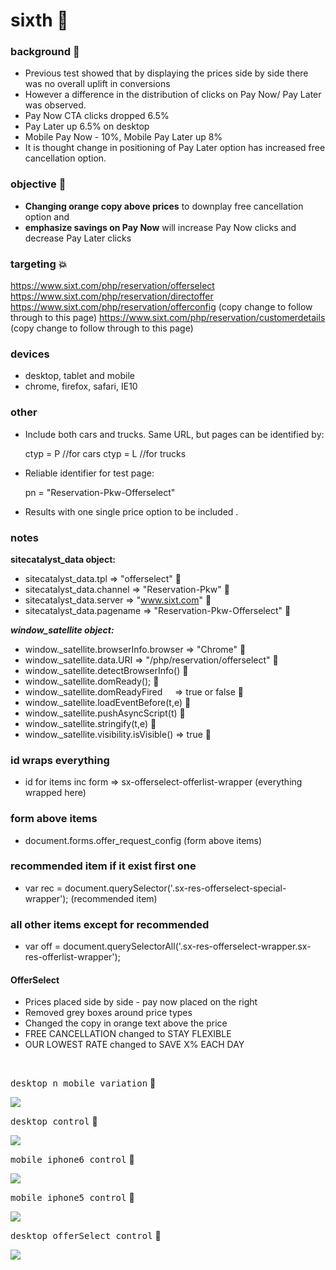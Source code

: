 # sixth  :rocket:

### background  :bell:
- Previous test showed that by displaying the prices side by side there was no overall uplift in conversions
- However a difference in the distribution of clicks on Pay Now/ Pay Later was observed.
- Pay Now CTA clicks dropped 6.5%
- Pay Later up 6.5% on desktop
- Mobile Pay Now - 10%, Mobile Pay Later up 8%
- It is thought change in positioning of Pay Later option has increased free cancellation option.


### objective :book:
- __Changing orange copy above prices__ to downplay free cancellation option and
- __emphasize savings on Pay Now__ will increase Pay Now clicks and decrease Pay Later clicks

### targeting :boom:
https://www.sixt.com/php/reservation/offerselect
https://www.sixt.com/php/reservation/directoffer
https://www.sixt.com/php/reservation/offerconfig (copy change to follow through to this page)
https://www.sixt.com/php/reservation/customerdetails (copy change to follow through to this page)

### devices      
- desktop, tablet and mobile
- chrome, firefox, safari, IE10

### other     
- Include both cars and trucks. Same URL, but pages can be identified by:
					
	ctyp = P      //for cars
	ctyp = L      //for trucks

- Reliable identifier for test page:

	pn = "Reservation-Pkw-Offerselect"

- Results with one single price option to be included .          

### notes
__sitecatalyst_data object:__           
- sitecatalyst_data.tpl => "offerselect"  :snake:       
- sitecatalyst_data.channel => "Reservation-Pkw"  :snake:      
- sitecatalyst_data.server => "www.sixt.com" :snake:        
- sitecatalyst_data.pagename => "Reservation-Pkw-Offerselect" :snake:       

___window_satellite object:___ 
- window._satellite.browserInfo.browser => "Chrome"  :snake:    
- window._satellite.data.URI => "/php/reservation/offerselect"  :snake:      
- window._satellite.detectBrowserInfo()  :snake:     
- window._satellite.domReady();    :snake:   
- window._satellite.domReadyFired     => true or false  :snake:     
- window._satellite.loadEventBefore(t,e)  :snake:     
- window._satellite.pushAsyncScript(t)  :snake:     
- window._satellite.stringify(t,e)  :snake:      
- window._satellite.visibility.isVisible() => true  :snake:      
 

### id wraps everything
- id for items inc form =>  sx-offerselect-offerlist-wrapper  (everything wrapped here)

### form above items
- document.forms.offer_request_config  (form above items)

### recommended item if it exist first one
- var rec = document.querySelector('.sx-res-offerselect-special-wrapper');      (recommended item)

### all other items except for recommended
- var off = document.querySelectorAll('.sx-res-offerselect-wrapper.sx-res-offerlist-wrapper');


#### OfferSelect
- Prices placed side by side - pay now placed on the right
- Removed grey boxes around price types
- Changed the copy in orange text above the price
-	FREE CANCELLATION changed to STAY FLEXIBLE
-	OUR LOWEST RATE changed to 	SAVE X% EACH DAY




<br/>

<kbd>desktop n mobile variation</kbd>  :rocket:          

![](/images/offerSelectVar1DesktopMobile.png)      

<kbd>desktop control</kbd>  :rocket:         

![](/images/desktop-control.png)      

<kbd>mobile iphone6 control</kbd>  :rocket:          

![](/images/iphone6-control.png)        

<kbd>mobile iphone5 control</kbd>  :rocket:          

![](/images/iphone5-control.png)        

<kbd>desktop offerSelect control</kbd>  :rocket:          

![](/images/offerSelectControlDesktop.png)      








